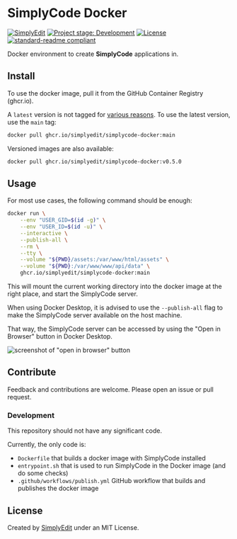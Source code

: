 # SimplyCode Docker

[![SimplyEdit][simplyedit-shield]][simplyedit-site]
[![Project stage: Development][project-stage-badge: Development]][project-stage-page]
[![License][license-shield]][license-link]
[![standard-readme compliant][standard-readme-shield]][standard-readme-link]

Docker environment to create **SimplyCode** applications in.

## Install

To use the docker image, pull it from the GitHub Container Registry (ghcr.io).

A `latest` version is not tagged for [various reasons](https://vsupalov.com/docker-latest-tag/). To use the latest version, use the `main` tag:

```sh
docker pull ghcr.io/simplyedit/simplycode-docker:main
```

Versioned images are also available:

```sh
docker pull ghcr.io/simplyedit/simplycode-docker:v0.5.0
```

## Usage

For most use cases, the following command should be enough:

```sh
docker run \
    --env "USER_GID=$(id -g)" \
    --env "USER_ID=$(id -u)" \
    --interactive \
    --publish-all \
    --rm \
    --tty \
    --volume "${PWD}/assets:/var/www/html/assets" \
    --volume "${PWD}:/var/www/www/api/data" \
    ghcr.io/simplyedit/simplycode-docker:main
```

This will mount the current working directory into the docker image at the right place, and start the SimplyCode server.

When using Docker Desktop, it is advised to use the `--publish-all` flag to make the SimplyCode server available on the host machine.

That way, the SimplyCode server can be accessed by using the "Open in Browser" button in Docker Desktop.

![screenshot of "open in browser" button][1]

## Contribute

Feedback and contributions are welcome. Please open an issue or pull request.

### Development

This repository should not have any significant code.

Currently, the only code is:

- `Dockerfile` that builds a docker image with SimplyCode installed
- `entrypoint.sh` that is used to run SimplyCode in the Docker image (and do some checks)
- `.github/workflows/publish.yml` GitHub workflow that builds and publishes the docker image 

## License

Created by [SimplyEdit](https://simplyedit.io) under an MIT License.

[license-link]: ./LICENSE
[license-shield]: https://img.shields.io/github/license/simplyedit/simplycode-docker.svg
[simplyedit-shield]: https://img.shields.io/badge/Simply-Edit-F26522?labelColor=939598
[simplyedit-site]: https://simplyedit.io/
[project-stage-badge: Development]: https://img.shields.io/badge/Project%20Stage-Development-yellowgreen.svg
[project-stage-page]: https://blog.pother.ca/project-stages/
[standard-readme-link]: https://github.com/RichardLitt/standard-readme
[standard-readme-shield]: https://img.shields.io/badge/-Standard%20Readme-brightgreen.svg

[1]: https://github.com/SimplyEdit/simplycode-docker/assets/195757/91979a6c-3545-4408-8ae1-c57bdfaa9232
